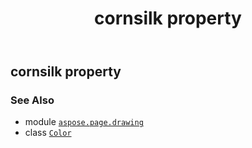 ﻿---
title: cornsilk property
second_title: Aspose.Page for Python via .NET API References
description: 
type: docs
weight: 310
url: /python-net/aspose.page.drawing/color/cornsilk/
is_root: false
---

## cornsilk property


### See Also
* module [`aspose.page.drawing`](../../)
* class [`Color`](/page/python-net/aspose.page.drawing/color)
